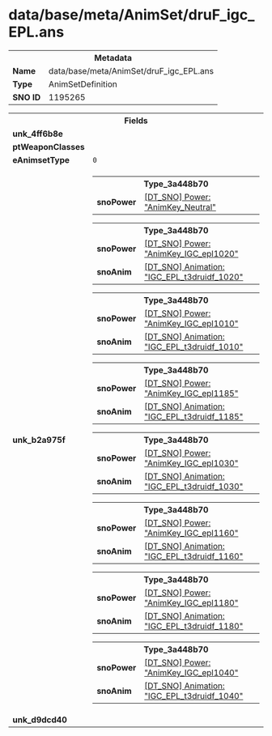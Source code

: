 <h1>data/base/meta/AnimSet/druF_igc_EPL.ans</h1><table><tr><th colspan="100%">Metadata</th></tr><tr><td><b>Name</b></td><td>data/base/meta/AnimSet/druF_igc_EPL.ans</td></tr><tr><td><b>Type</b></td><td>AnimSetDefinition</td></tr><tr><td><b>SNO ID</b></td><td>1195265</td></tr></table>

<table><tr><th colspan="100%">Fields</th></tr><tr><td><b>unk_4ff6b8e</b></td><td></td></tr><tr><td><b>ptWeaponClasses</b></td><td></td></tr><tr><td><b>eAnimsetType</b></td><td><code>0</code></td></tr><tr><td><b>unk_b2a975f</b></td><td><table><tr><th colspan="100%">Type_3a448b70</th></tr><tr><td><b>snoPower</b></td><td><a href="..\Power\AnimKey_Neutral.pow">[DT_SNO] Power: "AnimKey_Neutral"</a></td></tr></table>


<table><tr><th colspan="100%">Type_3a448b70</th></tr><tr><td><b>snoPower</b></td><td><a href="..\Power\AnimKey_IGC_epl1020.pow">[DT_SNO] Power: "AnimKey_IGC_epl1020"</a></td></tr><tr><td><b>snoAnim</b></td><td><a href="..\Anim\IGC_EPL_t3druidf_1020.ani">[DT_SNO] Animation: "IGC_EPL_t3druidf_1020"</a></td></tr></table>


<table><tr><th colspan="100%">Type_3a448b70</th></tr><tr><td><b>snoPower</b></td><td><a href="..\Power\AnimKey_IGC_epl1010.pow">[DT_SNO] Power: "AnimKey_IGC_epl1010"</a></td></tr><tr><td><b>snoAnim</b></td><td><a href="..\Anim\IGC_EPL_t3druidf_1010.ani">[DT_SNO] Animation: "IGC_EPL_t3druidf_1010"</a></td></tr></table>


<table><tr><th colspan="100%">Type_3a448b70</th></tr><tr><td><b>snoPower</b></td><td><a href="..\Power\AnimKey_IGC_epl1185.pow">[DT_SNO] Power: "AnimKey_IGC_epl1185"</a></td></tr><tr><td><b>snoAnim</b></td><td><a href="..\Anim\IGC_EPL_t3druidf_1185.ani">[DT_SNO] Animation: "IGC_EPL_t3druidf_1185"</a></td></tr></table>


<table><tr><th colspan="100%">Type_3a448b70</th></tr><tr><td><b>snoPower</b></td><td><a href="..\Power\AnimKey_IGC_epl1030.pow">[DT_SNO] Power: "AnimKey_IGC_epl1030"</a></td></tr><tr><td><b>snoAnim</b></td><td><a href="..\Anim\IGC_EPL_t3druidf_1030.ani">[DT_SNO] Animation: "IGC_EPL_t3druidf_1030"</a></td></tr></table>


<table><tr><th colspan="100%">Type_3a448b70</th></tr><tr><td><b>snoPower</b></td><td><a href="..\Power\AnimKey_IGC_epl1160.pow">[DT_SNO] Power: "AnimKey_IGC_epl1160"</a></td></tr><tr><td><b>snoAnim</b></td><td><a href="..\Anim\IGC_EPL_t3druidf_1160.ani">[DT_SNO] Animation: "IGC_EPL_t3druidf_1160"</a></td></tr></table>


<table><tr><th colspan="100%">Type_3a448b70</th></tr><tr><td><b>snoPower</b></td><td><a href="..\Power\AnimKey_IGC_epl1180.pow">[DT_SNO] Power: "AnimKey_IGC_epl1180"</a></td></tr><tr><td><b>snoAnim</b></td><td><a href="..\Anim\IGC_EPL_t3druidf_1180.ani">[DT_SNO] Animation: "IGC_EPL_t3druidf_1180"</a></td></tr></table>


<table><tr><th colspan="100%">Type_3a448b70</th></tr><tr><td><b>snoPower</b></td><td><a href="..\Power\AnimKey_IGC_epl1040.pow">[DT_SNO] Power: "AnimKey_IGC_epl1040"</a></td></tr><tr><td><b>snoAnim</b></td><td><a href="..\Anim\IGC_EPL_t3druidf_1040.ani">[DT_SNO] Animation: "IGC_EPL_t3druidf_1040"</a></td></tr></table>


</td></tr><tr><td><b>unk_d9dcd40</b></td><td></td></tr></table>

